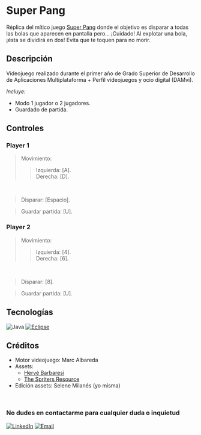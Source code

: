 # Super Pang 
Réplica del mítico juego [Super Pang](https://es.wikipedia.org/wiki/Super_Pang) donde el objetivo es disparar a todas las bolas que aparecen en pantalla pero... ¡Cuidado! Al explotar una bola, ¡ésta se dividirá en dos! Evita que te toquen para no morir.

## Descripción
Videojuego realizado durante el primer año de Grado Superior de Desarrollo de Aplicaciones Multiplataforma + Perfil videojuegos y ocio digital (DAMvi). 

_Incluye:_
- Modo 1 jugador o 2 jugadores.
- Guardado de partida.

## Controles
### Player 1
> Movimiento:
>> Izquierda: [A]. <br> </b> Derecha: [D].
<br>

> Disparar: [Espacio]. <br>

> Guardar partida: [U].
 
### Player 2
> Movimiento:
>> Izquierda: [4]. <br> </b> Derecha: [6].
<br>

> Disparar: [8]. <br>

> Guardar partida: [U].

## Tecnologías
![Java](https://img.shields.io/badge/Java-007396?logo=java&logoColor=white)
[![Eclipse](https://img.shields.io/badge/-Eclipse-2C2255?&logo=eclipse)](https://www.eclipse.org/downloads/)

## Créditos
- Motor videojuego: Marc Albareda
- Assets:
  - [Hervé Barbaresi](https://www.hervebarbaresi.com/pang-adventures)
  - [The Spriters Resource](https://www.spriters-resource.com/snes/superbusterbros/sheet/34370/)
- Edición assets: Selene Milanés (yo misma)

<br>

### No dudes en contactarme para cualquier duda o inquietud
<a href="https://www.linkedin.com/in/selene-milanes-rodriguez/"><img alt="LinkedIn" src="https://img.shields.io/badge/LinkedIn-0077B5?style=for-the-badge&logo=linkedin&logoColor=white"></a>
<a href="mailto:selene.milanes@hotmail.com"> <img alt="Email" src="https://img.shields.io/badge/Microsoft_Outlook-0078D4?style=for-the-badge&logo=microsoft-outlook&logoColor=white"></a>
